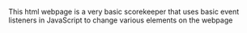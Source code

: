 This html webpage is a very basic scorekeeper that uses basic event listeners in JavaScript to change various elements on the webpage
